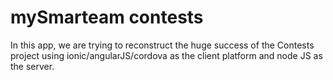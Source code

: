 # mySmarteam contests

In this app, we are trying to reconstruct the huge success of the Contests project using ionic/angularJS/cordova as the client platform and node JS as the server.

